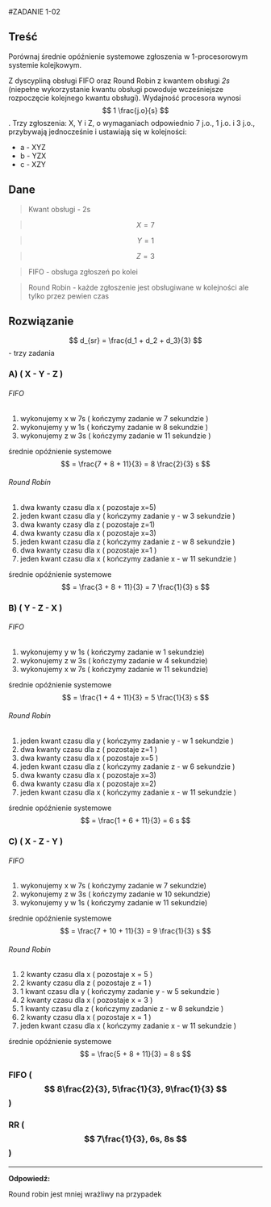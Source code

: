 #ZADANIE 1-02

## Treść

Porównaj średnie opóźnienie systemowe zgłoszenia w 1-procesorowym systemie kolejkowym.

Z dyscypliną obsługi FIFO oraz Round Robin z kwantem obsługi *2s* 
(niepełne wykorzystanie kwantu obsługi powoduje wcześniejsze rozpoczęcie kolejnego kwantu obsługi).
Wydajność procesora wynosi $$ 1 \frac{j.o}{s} $$. 
Trzy zgłoszenia: X, Y i Z, o wymaganiach odpowiednio 7 j.o., 1 j.o. i 3 j.o., przybywają jednocześnie i ustawiają się w kolejności: 
* a - XYZ
* b - YZX
* c - XZY

## Dane
> Kwant obsługi - 2s

> $$ X = 7 $$

> $$ Y = 1 $$

> $$ Z = 3 $$

> FIFO - obsługa zgłoszeń po kolei

> Round Robin - każde zgłoszenie jest obsługiwane w kolejności ale tylko przez pewien czas

## Rozwiązanie

$$ d_{sr} = \frac{d_1 + d_2 + d_3}{3} $$ - trzy zadania

### A) ( X - Y - Z )
###### FIFO 
1. wykonujemy x w 7s ( kończymy zadanie w 7 sekundzie )
2. wykonujemy y w 1s ( kończymy zadanie w 8 sekundzie )
3. wykonujemy z w 3s ( kończymy zadanie w 11 sekundzie )

średnie opóźnienie systemowe $$ = \frac{7 + 8 + 11}{3} = 8 \frac{2}{3} s $$  

###### Round Robin

1. dwa kwanty czasu dla x ( pozostaje x=5)
2. jeden kwant czasu dla y ( kończymy zadanie y - w 3 sekundzie )
3. dwa kwanty czasy dla z ( pozostaje z=1)
4. dwa kwanty czasu dla x ( pozostaje x=3)
5. jeden kwant czasu dla z ( kończymy zadanie z - w 8 sekundzie )
5. dwa kwanty czasu dla x ( pozostaje x=1 )
5. jeden kwant czasu dla x ( kończymy zadanie x - w 11 sekundzie )

średnie opóźnienie systemowe $$ = \frac{3 + 8 + 11}{3} = 7 \frac{1}{3} s $$

### B) ( Y - Z - X )
###### FIFO 
1. wykonujemy y w 1s ( kończymy zadanie w 1 sekundzie)
2. wykonujemy z w 3s ( kończymy zadanie w 4 sekundzie)
3. wykonujemy x w 7s ( kończymy zadanie w 11 sekundzie)

średnie opóźnienie systemowe $$ = \frac{1 + 4 + 11}{3} = 5 \frac{1}{3} s $$  

###### Round Robin

1. jeden kwant czasu dla y ( kończymy zadanie y - w 1 sekundzie )
2. dwa kwanty czasu dla z ( pozostaje z=1 )
4. dwa kwanty czasu dla x ( pozostaje x=5 )
1. jeden kwant czasu dla z ( kończymy zadanie z - w 6 sekundzie )
5. dwa kwanty czasu dla x ( pozostaje x=3)
6. dwa kwanty czasu dla x ( pozostaje x=2)
7. jeden kwant czasu dla x ( kończymy zadanie x - w 11 sekundzie )

średnie opóźnienie systemowe $$ = \frac{1 + 6 + 11}{3} = 6 s $$

### C) ( X - Z - Y )
###### FIFO 
1. wykonujemy x w 7s ( kończymy zadanie w 7 sekundzie)
2. wykonujemy z w 3s ( kończymy zadanie w 10 sekundzie)
3. wykonujemy y w 1s ( kończymy zadanie w 11 sekundzie)

średnie opóźnienie systemowe $$ = \frac{7 + 10 + 11}{3} = 9 \frac{1}{3} s $$  

###### Round Robin

1. 2 kwanty czasu dla x ( pozostaje x = 5 )
2. 2 kwanty czasu dla z ( pozostaje z = 1 )
3. 1 kwant czasu dla y ( kończymy zadanie y - w 5 sekundzie )
4. 2 kwanty czasu dla x ( pozostaje x = 3 )
5. 1 kwanty czasu dla z ( kończymy zadanie z - w 8 sekundzie )
6. 2 kwanty czasu dla x ( pozostaje x = 1 )
7. jeden kwant czasu dla x ( kończymy zadanie x - w 11 sekundzie )

średnie opóźnienie systemowe $$ = \frac{5 + 8 + 11}{3} = 8 s $$

### FIFO ( $$ 8\frac{2}{3}, 5\frac{1}{3}, 9\frac{1}{3} $$ )  
### RR ( $$  7\frac{1}{3},  6s, 8s $$ )

----------
**Odpowiedź:**
 
Round robin jest mniej wrażliwy na przypadek
 



